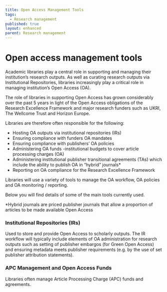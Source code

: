 ```yaml
---
title: Open Access Management Tools
tags:
  - Research management
published: true
layout: enhanced
parent: Research management
---
```

# Open access management tools 



Academic libraries play a central role in supporting and
managing their institution’s research outputs. As well as curating research
outputs via Institutional Repositories, libraries increasingly play a critical
role in managing institution’s Open Access (OA). 

The role of libraries in supporting Open Access has grown considerably over the past 5 years in light of the Open Access obligations of the Research Excellence Framework and major research funders such as UKRI, The Wellcome Trust and Horizon Europe.


Libraries are therefore often responsible for the following:

* Hosting OA outputs via institutional repositories (IRs)
* Ensuring compliance with funders OA mandates
* Ensuring compliance with publishers’ OA policies
* Administering OA funds -institutional budgets to cover
  article processing charges (OA)
* Administering institutional publisher transitional
  agreements (TAs) which include the ability to publish OA in “hybrid” journals*
* Reporting on OA compliance for the Research Excellence
  Framework

Libraries will use a variety of tools to manage the OA workflow, OA policies and OA monitoring / reporting.

Below you will find details of some of the main tools currently used.

\*Hybrid journals are priced publisher journals that allow a proportion of articles to be made available Open Access

### Institutional Repositories (IRs)

Used to store and provide Open Access to scholarly outputs. The IR workflow will typically include elements of OA administration for research outputs such as setting of publisher embargos (for Green Open Access) and ensuring metadata meets publisher requirements (e.g. by the use of set publisher attribution statements).

### APC Management and Open Access Funds

Libraries often manage Article Processing Charge (APC) funds and agreements.
